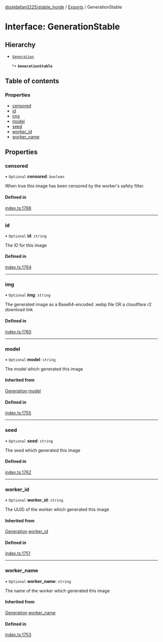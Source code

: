 [@zeldafan0225/stable_horde](../README.md) / [Exports](../modules.md) / GenerationStable

# Interface: GenerationStable

## Hierarchy

- [`Generation`](Generation.md)

  ↳ **`GenerationStable`**

## Table of contents

### Properties

- [censored](GenerationStable.md#censored)
- [id](GenerationStable.md#id)
- [img](GenerationStable.md#img)
- [model](GenerationStable.md#model)
- [seed](GenerationStable.md#seed)
- [worker\_id](GenerationStable.md#worker_id)
- [worker\_name](GenerationStable.md#worker_name)

## Properties

### censored

• `Optional` **censored**: `boolean`

When true this image has been censored by the worker's safety filter.

#### Defined in

[index.ts:1766](https://github.com/ZeldaFan0225/stable_horde/blob/3b7418e/index.ts#L1766)

___

### id

• `Optional` **id**: `string`

The ID for this image

#### Defined in

[index.ts:1764](https://github.com/ZeldaFan0225/stable_horde/blob/3b7418e/index.ts#L1764)

___

### img

• `Optional` **img**: `string`

The generated image as a Base64-encoded .webp file OR a cloudflare r2 download link

#### Defined in

[index.ts:1760](https://github.com/ZeldaFan0225/stable_horde/blob/3b7418e/index.ts#L1760)

___

### model

• `Optional` **model**: `string`

The model which generated this image

#### Inherited from

[Generation](Generation.md).[model](Generation.md#model)

#### Defined in

[index.ts:1755](https://github.com/ZeldaFan0225/stable_horde/blob/3b7418e/index.ts#L1755)

___

### seed

• `Optional` **seed**: `string`

The seed which generated this image

#### Defined in

[index.ts:1762](https://github.com/ZeldaFan0225/stable_horde/blob/3b7418e/index.ts#L1762)

___

### worker\_id

• `Optional` **worker\_id**: `string`

The UUID of the worker which generated this image

#### Inherited from

[Generation](Generation.md).[worker_id](Generation.md#worker_id)

#### Defined in

[index.ts:1751](https://github.com/ZeldaFan0225/stable_horde/blob/3b7418e/index.ts#L1751)

___

### worker\_name

• `Optional` **worker\_name**: `string`

The name of the worker which generated this image

#### Inherited from

[Generation](Generation.md).[worker_name](Generation.md#worker_name)

#### Defined in

[index.ts:1753](https://github.com/ZeldaFan0225/stable_horde/blob/3b7418e/index.ts#L1753)
